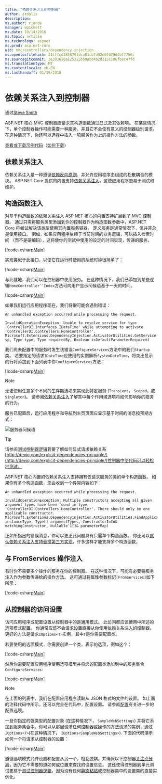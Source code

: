 ```yaml
---
title: "依赖关系注入到控制器"
author: ardalis
description: 
ms.author: riande
manager: wpickett
ms.date: 10/14/2016
ms.topic: article
ms.technology: aspnet
ms.prod: asp.net-core
uid: mvc/controllers/dependency-injection
ms.openlocfilehash: 21cffcd285879fdca81cb7d92d0f079d4bf7756c
ms.sourcegitcommit: 3e303620a125325bb9abd4b2d315c106fb8c47fd
ms.translationtype: MT
ms.contentlocale: zh-CN
ms.lasthandoff: 01/19/2018
---
```

# <a name="dependency-injection-into-controllers"></a>依赖关系注入到控制器

<a name="dependency-injection-controllers"></a>

通过[Steve Smith](https://ardalis.com/)

ASP.NET 核心 MVC 控制器应请求其构造函数通过显式及其依赖项。 在某些情况下，单个控制器操作可能需要一种服务，并且它不会使有意义的控制器级别请求。 在这种情况下，你还可以选择中插入一项服务作为上的操作方法的参数。

[查看或下载示例代码](https://github.com/aspnet/Docs/tree/master/aspnetcore/mvc/controllers/dependency-injection/sample)（[如何下载](xref:tutorials/index#how-to-download-a-sample)）

## <a name="dependency-injection"></a>依赖关系注入

依赖关系注入是一种遵循[依赖反向原则](http://deviq.com/dependency-inversion-principle/)，并允许应用程序由组成的松散耦合的模块。 ASP.NET Core 提供的内置支持[依赖关系注入](../../fundamentals/dependency-injection.md)，这使应用程序更易于测试和维护。

## <a name="constructor-injection"></a>构造函数注入

对基于构造函数的依赖关系注入 ASP.NET 核心的内置支持扩展到了 MVC 控制器。 通过只需将服务类型添加到你的控制器作为构造函数参数中，ASP.NET Core 将尝试解决该类型使用其内置服务容器。 定义服务是通常情况下，但并非总是使用接口。 例如，如果应用程序依赖于当前时间的业务逻辑，可以插入检索时间 （而不是硬编码），这将使你的测试中使用的设定的时间实现，传递的服务。

[!code-csharp[Main](dependency-injection/sample/src/ControllerDI/Interfaces/IDateTime.cs)]


实现类似于此接口，以便它在运行时使用的系统时钟很简单了：

[!code-csharp[Main](dependency-injection/sample/src/ControllerDI/Services/SystemDateTime.cs)]


与此就地，我们可以在控制器中使用服务。 在这种情况下，我们已添加到某些逻辑`HomeController``Index`方法可向用户显示问候语基于一天的时间。

[!code-csharp[Main](./dependency-injection/sample/src/ControllerDI/Controllers/HomeController.cs?highlight=8,10,12,17,18,19,20,21,22,23,24,25,26,27,28,29,30&range=1-31,51-52)]

如果我们运行应用程序现在，我们将很可能会遇到错误：

```
An unhandled exception occurred while processing the request.

InvalidOperationException: Unable to resolve service for type 'ControllerDI.Interfaces.IDateTime' while attempting to activate 'ControllerDI.Controllers.HomeController'.
Microsoft.Extensions.DependencyInjection.ActivatorUtilities.GetService(IServiceProvider sp, Type type, Type requiredBy, Boolean isDefaultParameterRequired)
```

我们尚未配置中的服务时发生该错误`ConfigureServices`方法中的我们`Startup`类。 若要指定的请求`IDateTime`应使用的实例解析`SystemDateTime`，将突出显示的行将添加到下面列表中你`ConfigureServices`方法：

[!code-csharp[Main](./dependency-injection/sample/src/ControllerDI/Startup.cs?highlight=4&range=26-27,42-44)]

> [!NOTE]
> 无法使用任意多个不同的生存期选项来实现此特定服务 (`Transient`， `Scoped`，或`Singleton`)。 请参阅[依赖关系注入](../../fundamentals/dependency-injection.md)了解其中每个作用域选项将如何影响你的服务的行为。

服务已配置后，运行应用程序和导航到主页页面应显示基于时间的消息按预期方式：

![服务器问候语](dependency-injection/_static/server-greeting.png)

>[!TIP]
> 请参阅[测试控制器逻辑](testing.md)若要了解如何显式请求依赖关系[http://deviq.com/explicit-dependencies-principle/](http://deviq.com/explicit-dependencies-principle/)控制器中使代码可以轻松地测试。

ASP.NET 核心内置的依赖关系注入支持拥有仅请求服务的类的单个构造函数。 如果你有多个构造函数，您会收到一个异常内容如下：

```
An unhandled exception occurred while processing the request.

InvalidOperationException: Multiple constructors accepting all given argument types have been found in type 'ControllerDI.Controllers.HomeController'. There should only be one applicable constructor.
Microsoft.Extensions.DependencyInjection.ActivatorUtilities.FindApplicableConstructor(Type instanceType, Type[] argumentTypes, ConstructorInfo& matchingConstructor, Nullable`1[]& parameterMap)
```

正如所指出的错误消息，你可以更正此问题具有只需单个构造函数。 你还可以[默认依赖关系注入支持替换第三方实现](../../fundamentals/dependency-injection.md#replacing-the-default-services-container)，许多这样才能支持多个构造函数。

## <a name="action-injection-with-fromservices"></a>与 FromServices 操作注入

有时你不需要多个操作的服务在你的控制器。 在这种情况下，可能有必要将服务注入作为参数传递给的操作方法。 这可通过将属性参数标记`[FromServices]`如下所示：

[!code-csharp[Main](./dependency-injection/sample/src/ControllerDI/Controllers/HomeController.cs?highlight=1&range=33-38)]

## <a name="accessing-settings-from-a-controller"></a>从控制器的访问设置

访问应用程序或配置设置从控制器中的是通用模式。 此访问都应该使用中所述的选项模式[配置](xref:fundamentals/configuration/index)。 你通常应该不会请求设置直接从你使用依赖关系注入的控制器。 更好的方法是请求`IOptions<T>`实例，其中`T`是你需要配置类。

若要使用的选项模式，你需要创建一个类，表示的选项，例如这个：

[!code-csharp[Main](dependency-injection/sample/src/ControllerDI/Model/SampleWebSettings.cs)]

然后你需要配置应用程序使用选项模型并将您的配置类添加到中的服务集合`ConfigureServices`:

[!code-csharp[Main](./dependency-injection/sample/src/ControllerDI/Startup.cs?highlight=3,4,5,6,9,16,19&range=14-44)]

> [!NOTE]
> 在上面的列表中，我们在配置应用程序读取从 JSON 格式的文件的设置。 如上面的注释代码中所示，还可以完全在代码中，配置设置。 请参阅[配置](xref:fundamentals/configuration/index)有关进一步的配置选项。

一旦你指定的强类型的配置对象 (在这种情况下， `SampleWebSettings`) 并将它添加到服务集合中，你可以从那里请求任何控制器或操作的方法请求的实例，通过`IOptions<T>`(在这种情况下， `IOptions<SampleWebSettings>`). 下面的代码演示如何一个将请求从控制器的设置：

[!code-csharp[Main](./dependency-injection/sample/src/ControllerDI/Controllers/SettingsController.cs?highlight=3,5,7&range=7-22)]

遵循选项模式允许设置和配置从另一个，相互脱耦，并确保以下控制器[关注点分离](http://deviq.com/separation-of-concerns/)，因为它不需要知道如何或位置来查找的设置信息。 这还使得控制器到单元测试更易于[测试控制器逻辑](testing.md)，因为没有任何[静态粘贴](http://deviq.com/static-cling/)或控制器类中的设置类的直接实例化。

